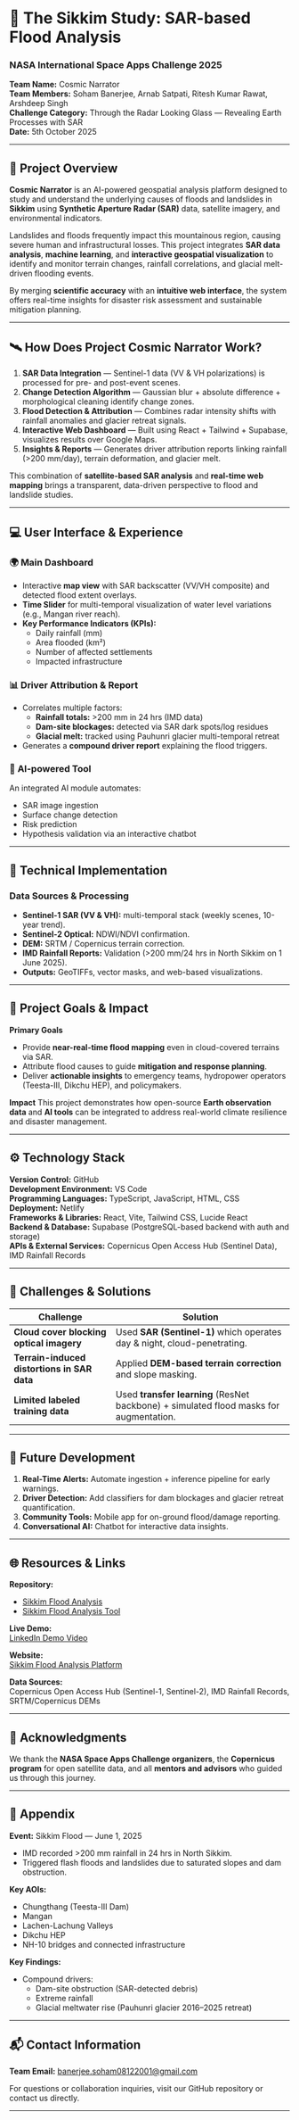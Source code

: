 # 🌊 The Sikkim Study: SAR-based Flood Analysis  
### NASA International Space Apps Challenge 2025  

**Team Name:** Cosmic Narrator  
**Team Members:** Soham Banerjee, Arnab Satpati, Ritesh Kumar Rawat, Arshdeep Singh  
**Challenge Category:** Through the Radar Looking Glass — Revealing Earth Processes with SAR  
**Date:** 5th October 2025  

---

## 🚀 Project Overview  
**Cosmic Narrator** is an AI-powered geospatial analysis platform designed to study and understand the underlying causes of floods and landslides in **Sikkim** using **Synthetic Aperture Radar (SAR)** data, satellite imagery, and environmental indicators.  

Landslides and floods frequently impact this mountainous region, causing severe human and infrastructural losses. This project integrates **SAR data analysis**, **machine learning**, and **interactive geospatial visualization** to identify and monitor terrain changes, rainfall correlations, and glacial melt-driven flooding events.  

By merging **scientific accuracy** with an **intuitive web interface**, the system offers real-time insights for disaster risk assessment and sustainable mitigation planning.  

---

## 🛰️ How Does Project Cosmic Narrator Work?

1. **SAR Data Integration** — Sentinel-1 data (VV & VH polarizations) is processed for pre- and post-event scenes.  
2. **Change Detection Algorithm** — Gaussian blur + absolute difference + morphological cleaning identify change zones.  
3. **Flood Detection & Attribution** — Combines radar intensity shifts with rainfall anomalies and glacier retreat signals.  
4. **Interactive Web Dashboard** — Built using React + Tailwind + Supabase, visualizes results over Google Maps.  
5. **Insights & Reports** — Generates driver attribution reports linking rainfall (>200 mm/day), terrain deformation, and glacier melt.  

This combination of **satellite-based SAR analysis** and **real-time web mapping** brings a transparent, data-driven perspective to flood and landslide studies.

---

## 💻 User Interface & Experience

### 🌍 **Main Dashboard**
- Interactive **map view** with SAR backscatter (VV/VH composite) and detected flood extent overlays.  
- **Time Slider** for multi-temporal visualization of water level variations (e.g., Mangan river reach).  
- **Key Performance Indicators (KPIs):**  
  - Daily rainfall (mm)  
  - Area flooded (km²)  
  - Number of affected settlements  
  - Impacted infrastructure  

### 📊 **Driver Attribution & Report**
- Correlates multiple factors:  
  - **Rainfall totals:** >200 mm in 24 hrs (IMD data)  
  - **Dam-site blockages:** detected via SAR dark spots/log residues  
  - **Glacial melt:** tracked using Pauhunri glacier multi-temporal retreat  
- Generates a **compound driver report** explaining the flood triggers.  

### 🧠 **AI-powered Tool**
An integrated AI module automates:
- SAR image ingestion  
- Surface change detection  
- Risk prediction  
- Hypothesis validation via an interactive chatbot  

---

## 🧰 Technical Implementation  

### **Data Sources & Processing**
- **Sentinel-1 SAR (VV & VH):** multi-temporal stack (weekly scenes, 10-year trend).  
- **Sentinel-2 Optical:** NDWI/NDVI confirmation.  
- **DEM:** SRTM / Copernicus terrain correction.  
- **IMD Rainfall Reports:** Validation (>200 mm/24 hrs in North Sikkim on 1 June 2025).  
- **Outputs:** GeoTIFFs, vector masks, and web-based visualizations.

---

## 🎯 Project Goals & Impact

**Primary Goals**
- Provide **near-real-time flood mapping** even in cloud-covered terrains via SAR.  
- Attribute flood causes to guide **mitigation and response planning**.  
- Deliver **actionable insights** to emergency teams, hydropower operators (Teesta-III, Dikchu HEP), and policymakers.

**Impact**
This project demonstrates how open-source **Earth observation data** and **AI tools** can be integrated to address real-world climate resilience and disaster management.

---

## ⚙️ Technology Stack  

**Version Control:** GitHub  
**Development Environment:** VS Code  
**Programming Languages:** TypeScript, JavaScript, HTML, CSS  
**Deployment:** Netlify  
**Frameworks & Libraries:** React, Vite, Tailwind CSS, Lucide React  
**Backend & Database:** Supabase (PostgreSQL-based backend with auth and storage)  
**APIs & External Services:** Copernicus Open Access Hub (Sentinel Data), IMD Rainfall Records  

---

## 🧩 Challenges & Solutions  

| Challenge | Solution |
|------------|-----------|
| **Cloud cover blocking optical imagery** | Used **SAR (Sentinel-1)** which operates day & night, cloud-penetrating. |
| **Terrain-induced distortions in SAR data** | Applied **DEM-based terrain correction** and slope masking. |
| **Limited labeled training data** | Used **transfer learning** (ResNet backbone) + simulated flood masks for augmentation. |

---

## 🔮 Future Development  

1. **Real-Time Alerts:** Automate ingestion + inference pipeline for early warnings.  
2. **Driver Detection:** Add classifiers for dam blockages and glacier retreat quantification.  
3. **Community Tools:** Mobile app for on-ground flood/damage reporting.  
4. **Conversational AI:** Chatbot for interactive data insights.  

---

## 🌐 Resources & Links  

**Repository:**  
- [Sikkim Flood Analysis](https://github.com/Arnab-satpati/Sikkim-Flood-Analysis)  
- [Sikkim Flood Analysis Tool](https://github.com/Arnab-satpati/Sikkim-Flood--Analysis-Tool)  

**Live Demo:**  
[LinkedIn Demo Video](https://www.linkedin.com/posts/soham-banerjee-aaa466202_remotesensing-sar-climatechange-activity-7380477771057172481-65uq?utm_source=share&utm_medium=member_android&rcm=ACoAADOuZKIBJ3kJnTTAoy2xYIdfK7VB_ZfFHQY)

**Website:**  
[Sikkim Flood Analysis Platform](https://sikkim-flood-analysis.netlify.app/)  

**Data Sources:**  
Copernicus Open Access Hub (Sentinel-1, Sentinel-2), IMD Rainfall Records, SRTM/Copernicus DEMs  

---

## 🙏 Acknowledgments  
We thank the **NASA Space Apps Challenge organizers**, the **Copernicus program** for open satellite data, and all **mentors and advisors** who guided us through this journey.

---

## 📅 Appendix  

**Event:** Sikkim Flood — June 1, 2025  
- IMD recorded >200 mm rainfall in 24 hrs in North Sikkim.  
- Triggered flash floods and landslides due to saturated slopes and dam obstruction.  

**Key AOIs:**  
- Chungthang (Teesta-III Dam)  
- Mangan  
- Lachen-Lachung Valleys  
- Dikchu HEP  
- NH-10 bridges and connected infrastructure  

**Key Findings:**  
- Compound drivers:  
  - Dam-site obstruction (SAR-detected debris)  
  - Extreme rainfall  
  - Glacial meltwater rise (Pauhunri glacier 2016–2025 retreat)

---

## 📬 Contact Information  

**Team Email:** [banerjee.soham08122001@gmail.com](mailto:banerjee.soham08122001@gmail.com)  

For questions or collaboration inquiries, visit our GitHub repository or contact us directly.  

---
